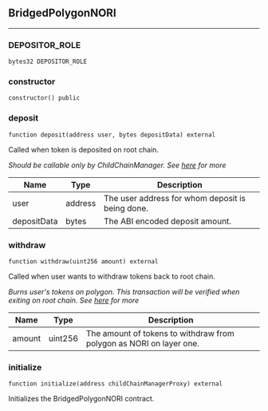## BridgedPolygonNORI







---

### DEPOSITOR_ROLE

```solidity
bytes32 DEPOSITOR_ROLE
```






### constructor

```solidity
constructor() public
```






### deposit

```solidity
function deposit(address user, bytes depositData) external
```

Called when token is deposited on root chain.

_Should be callable only by ChildChainManager. See [here](
https://docs.polygon.technology/docs/develop/ethereum-polygon/pos/mapping-assets/) for more_

| Name | Type | Description |
| ---- | ---- | ----------- |
| user | address | The user address for whom deposit is being done. |
| depositData | bytes | The ABI encoded deposit amount. |


### withdraw

```solidity
function withdraw(uint256 amount) external
```

Called when user wants to withdraw tokens back to root chain.

_Burns user&#x27;s tokens on polygon. This transaction will be verified when exiting on root chain. See [here](
https://docs.polygon.technology/docs/develop/ethereum-polygon/pos/mapping-assets/) for more_

| Name | Type | Description |
| ---- | ---- | ----------- |
| amount | uint256 | The amount of tokens to withdraw from polygon as NORI on layer one. |


### initialize

```solidity
function initialize(address childChainManagerProxy) external
```

Initializes the BridgedPolygonNORI contract.






